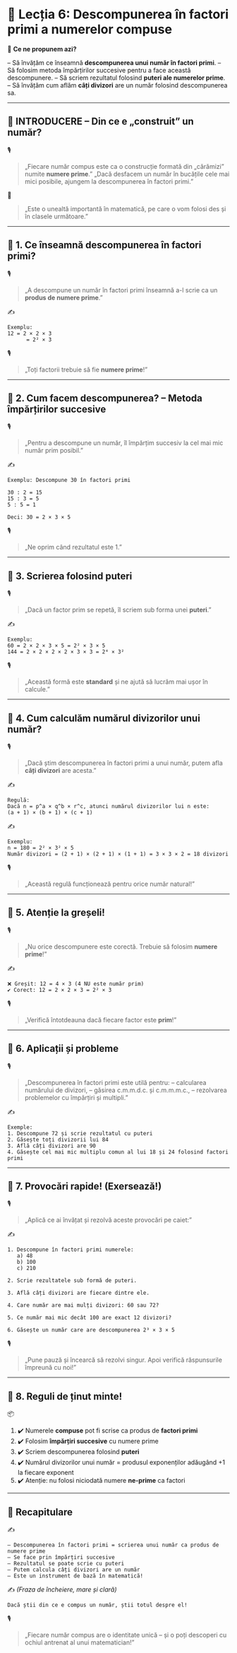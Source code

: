 # 📘 Lecția 6: Descompunerea în factori primi a numerelor compuse

🎯 **Ce ne propunem azi?**

– Să învățăm ce înseamnă **descompunerea unui număr în factori primi**.
 – Să folosim metoda împărțirilor succesive pentru a face această descompunere.
 – Să scriem rezultatul folosind **puteri ale numerelor prime**.
 – Să învățăm cum aflăm **câți divizori** are un număr folosind descompunerea sa.

------

## 🔔 INTRODUCERE – Din ce e „construit” un număr?

🎙️

> „Fiecare număr compus este ca o construcție formată din „cărămizi” numite **numere prime**.”
> „Dacă desfacem un număr în bucățile cele mai mici posibile, ajungem la descompunerea în factori primi.”

🧠

> „Este o unealtă importantă în matematică, pe care o vom folosi des și în clasele următoare.”

------

## 🔹 1. Ce înseamnă descompunerea în factori primi?

🎙️

> „A descompune un număr în factori primi înseamnă a-l scrie ca un **produs de numere prime**.”

✍️

```
Exemplu:  
12 = 2 × 2 × 3  
      = 2² × 3
```

🎙️

> „Toți factorii trebuie să fie **numere prime**!”

------

## 🔹 2. Cum facem descompunerea? – Metoda împărțirilor succesive

🎙️

> „Pentru a descompune un număr, îl împărțim succesiv la cel mai mic număr prim posibil.”

✍️

```
Exemplu: Descompune 30 în factori primi

30 : 2 = 15  
15 : 3 = 5  
5 : 5 = 1

Deci: 30 = 2 × 3 × 5
```

🎙️

> „Ne oprim când rezultatul este 1.”

------

## 🔹 3. Scrierea folosind puteri

🎙️

> „Dacă un factor prim se repetă, îl scriem sub forma unei **puteri**.”

✍️

```
Exemplu:  
60 = 2 × 2 × 3 × 5 = 2² × 3 × 5  
144 = 2 × 2 × 2 × 2 × 3 × 3 = 2⁴ × 3²
```

🎙️

> „Această formă este **standard** și ne ajută să lucrăm mai ușor în calcule.”

------

## 🔹 4. Cum calculăm **numărul divizorilor** unui număr?

🎙️

> „Dacă știm descompunerea în factori primi a unui număr, putem afla **câți divizori** are acesta.”

✍️

```
Regulă:  
Dacă n = p^a × q^b × r^c, atunci numărul divizorilor lui n este:  
(a + 1) × (b + 1) × (c + 1)
```

✍️

```
Exemplu:  
n = 180 = 2² × 3² × 5  
Număr divizori = (2 + 1) × (2 + 1) × (1 + 1) = 3 × 3 × 2 = 18 divizori
```

🎙️

> „Această regulă funcționează pentru orice număr natural!”

------

## 🔹 5. Atenție la greșeli!

🎙️

> „Nu orice descompunere este corectă. Trebuie să folosim **numere prime**!”

✍️

```
❌ Greșit: 12 = 4 × 3 (4 NU este număr prim)  
✔️ Corect: 12 = 2 × 2 × 3 = 2² × 3
```

🎙️

> „Verifică întotdeauna dacă fiecare factor este **prim**!”

------

## 🔹 6. Aplicații și probleme

🎙️

> „Descompunerea în factori primi este utilă pentru:
>  – calcularea numărului de divizori,
>  – găsirea c.m.m.d.c. și c.m.m.m.c.,
>  – rezolvarea problemelor cu împărțiri și multipli.”

✍️

```
Exemple:
1. Descompune 72 și scrie rezultatul cu puteri  
2. Găsește toți divizorii lui 84  
3. Află câți divizori are 90  
4. Găsește cel mai mic multiplu comun al lui 18 și 24 folosind factori primi
```

------

## 🔹 7. Provocări rapide! (Exersează!)

🎙️

> „Aplică ce ai învățat și rezolvă aceste provocări pe caiet:”

✍️

```
1. Descompune în factori primi numerele:  
   a) 48  
   b) 100  
   c) 210

2. Scrie rezultatele sub formă de puteri.

3. Află câți divizori are fiecare dintre ele.

4. Care număr are mai mulți divizori: 60 sau 72?

5. Ce număr mai mic decât 100 are exact 12 divizori?

6. Găsește un număr care are descompunerea 2³ × 3 × 5
```

🎙️

> „Pune pauză și încearcă să rezolvi singur. Apoi verifică răspunsurile împreună cu noi!”

------

## 🔹 8. Reguli de ținut minte!

📦

1. ✔️ Numerele **compuse** pot fi scrise ca produs de **factori primi**
2. ✔️ Folosim **împărțiri succesive** cu numere prime
3. ✔️ Scriem descompunerea folosind **puteri**
4. ✔️ Numărul divizorilor unui număr = produsul exponenților adăugând +1 la fiecare exponent
5. ✔️ Atenție: nu folosi niciodată numere **ne-prime** ca factori

------

## 🔁 Recapitulare

✍️

```
– Descompunerea în factori primi = scrierea unui număr ca produs de numere prime  
– Se face prin împărțiri succesive  
– Rezultatul se poate scrie cu puteri  
– Putem calcula câți divizori are un număr  
– Este un instrument de bază în matematică!
```

✍️ *(Fraza de încheiere, mare și clară)*

```
Dacă știi din ce e compus un număr, știi totul despre el!
```

🎙️

> „Fiecare număr compus are o identitate unică – și o poți descoperi cu ochiul antrenat al unui matematician!”


